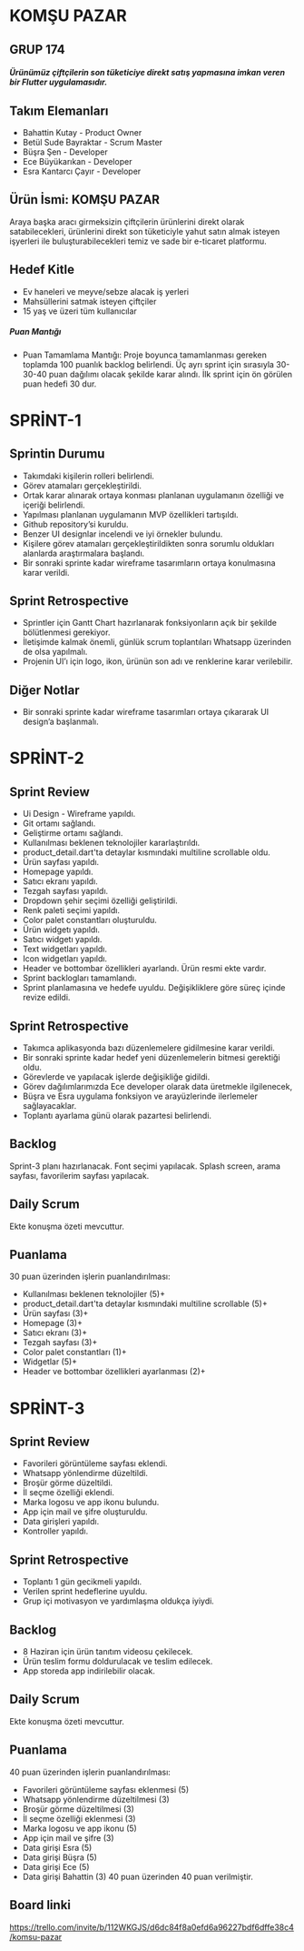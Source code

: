 # KOMŞU PAZAR
## GRUP  174

##### Ürünümüz çiftçilerin son tüketiciye direkt satış yapmasına imkan veren bir Flutter uygulamasıdır.

## Takım Elemanları
- Bahattin Kutay - Product Owner
- Betül Sude Bayraktar - Scrum Master
- Büşra Şen - Developer
- Ece Büyükarıkan - Developer
- Esra Kantarcı Çayır - Developer

## Ürün İsmi: KOMŞU PAZAR
 Araya başka aracı girmeksizin çiftçilerin ürünlerini direkt olarak satabilecekleri, ürünlerini direkt son tüketiciyle yahut satın almak isteyen işyerleri ile buluşturabilecekleri temiz ve sade bir e-ticaret platformu.
## Hedef Kitle
- Ev haneleri ve meyve/sebze alacak iş yerleri
- Mahsüllerini satmak isteyen çiftçiler
- 15 yaş ve üzeri tüm kullanıcılar

##### Puan Mantığı
- Puan Tamamlama Mantığı: Proje boyunca tamamlanması gereken toplamda 100 puanlık backlog belirlendi. Üç ayrı sprint için sırasıyla 30-30-40 puan dağılımı olacak şekilde karar alındı. İlk sprint için ön görülen puan hedefi 30 dur.

# SPRİNT-1
## Sprintin Durumu
- Takımdaki kişilerin rolleri belirlendi.
- Görev atamaları gerçekleştirildi.
- Ortak karar alınarak ortaya konması planlanan uygulamanın özelliği ve içeriği belirlendi.
- Yapılması planlanan uygulamanın MVP özellikleri tartışıldı.
- Github repository’si kuruldu.
- Benzer UI designlar incelendi ve iyi örnekler bulundu.
- Kişilere görev atamaları gerçekleştirildikten sonra sorumlu oldukları alanlarda araştırmalara başlandı.
- Bir sonraki sprinte kadar wireframe tasarımların ortaya konulmasına karar verildi.

## Sprint Retrospective
- Sprintler için Gantt Chart hazırlanarak fonksiyonların açık bir şekilde bölütlenmesi gerekiyor.
- İletişimde kalmak önemli, günlük scrum toplantıları Whatsapp üzerinden de olsa yapılmalı.
- Projenin UI’ı için logo, ikon, ürünün son adı ve renklerine karar verilebilir.

## Diğer Notlar
- Bir sonraki sprinte kadar wireframe tasarımları ortaya çıkararak UI design’a başlanmalı.

# SPRİNT-2

## Sprint Review 
- Ui Design - Wireframe yapıldı.
- Git ortamı sağlandı.
- Geliştirme ortamı sağlandı.
- Kullanılması beklenen teknolojiler kararlaştırıldı.
- product_detail.dart'ta detaylar kısmındaki multiline scrollable oldu.
- Ürün sayfası yapıldı.
- Homepage yapıldı.
- Satıcı ekranı yapıldı.
- Tezgah sayfası yapıldı.
- Dropdown şehir seçimi özelliği geliştirildi.
- Renk paleti seçimi yapıldı.
- Color palet constantları oluşturuldu.
- Ürün widgetı yapıldı.
- Satıcı widgetı yapıldı.
- Text widgetları yapıldı.
- Icon widgetları yapıldı.
- Header ve bottombar özellikleri ayarlandı.
Ürün resmi ekte vardır.
- Sprint backlogları tamamlandı.
- Sprint planlamasına ve hedefe uyuldu. Değişikliklere göre süreç içinde revize edildi.

## Sprint Retrospective
- Takımca aplikasyonda bazı düzenlemelere gidilmesine karar verildi. 
- Bir sonraki sprinte kadar hedef yeni düzenlemelerin bitmesi gerektiği oldu. 
- Görevlerde ve yapılacak işlerde değişikliğe gidildi. 
- Görev dağılımlarımızda Ece developer olarak data üretmekle ilgilenecek,
- Büşra ve Esra uygulama fonksiyon ve arayüzlerinde ilerlemeler sağlayacaklar. 
- Toplantı ayarlama günü olarak pazartesi belirlendi. 

## Backlog
Sprint-3 planı hazırlanacak.
Font seçimi yapılacak.
Splash screen, arama sayfası, favorilerim sayfası yapılacak.

## Daily Scrum
Ekte konuşma özeti mevcuttur.

## Puanlama
30 puan üzerinden işlerin puanlandırılması:
- Kullanılması beklenen teknolojiler (5)+
- product_detail.dart'ta detaylar kısmındaki multiline scrollable (5)+
- Ürün sayfası (3)+
- Homepage (3)+
- Satıcı ekranı (3)+
- Tezgah sayfası (3)+
- Color palet constantları (1)+
- Widgetlar (5)+
- Header ve bottombar özellikleri ayarlanması (2)+

# SPRİNT-3

## Sprint Review
- Favorileri görüntüleme sayfası eklendi.
- Whatsapp yönlendirme düzeltildi.
- Broşür görme düzeltildi.
- İl seçme özelliği eklendi.
- Marka logosu ve app ikonu bulundu.
- App için mail ve şifre oluşturuldu.
- Data girişleri yapıldı.
- Kontroller yapıldı.

## Sprint Retrospective
- Toplantı 1 gün gecikmeli yapıldı.
- Verilen sprint hedeflerine uyuldu.
- Grup içi motivasyon ve yardımlaşma oldukça iyiydi.

## Backlog
- 8 Haziran için ürün tanıtım videosu çekilecek.
- Ürün teslim formu doldurulacak ve teslim edilecek.
- App storeda app indirilebilir olacak.

## Daily Scrum
Ekte konuşma özeti mevcuttur.

## Puanlama
40 puan üzerinden işlerin puanlandırılması:
- Favorileri görüntüleme sayfası eklenmesi (5)
- Whatsapp yönlendirme düzeltilmesi (3)
- Broşür görme düzeltilmesi (3)
- İl seçme özelliği eklenmesi (3)
- Marka logosu ve app ikonu (5)
- App için mail ve şifre (3)
- Data girişi Esra (5)
- Data girişi Büşra (5)
- Data girişi Ece (5)
- Data girişi Bahattin (3)
40 puan üzerinden 40 puan verilmiştir.
## Board linki
https://trello.com/invite/b/112WKGJS/d6dc84f8a0efd6a96227bdf6dffe38c4/komsu-pazar
